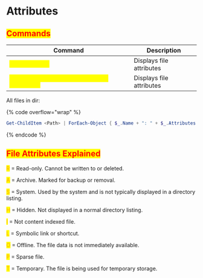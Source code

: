 # Attributes

## <mark style="color:red;">Commands</mark>

<table data-header-hidden data-full-width="true"><thead><tr><th>Command</th><th>Description</th></tr></thead><tbody><tr><td><mark style="color:yellow;"><code>attrib &#x3C;file></code></mark></td><td>Displays file attributes</td></tr><tr><td><mark style="color:yellow;"><code>Get-Item &#x3C;file> | Select-Object Attributes</code></mark></td><td>Displays file attributes</td></tr></tbody></table>

All files in dir:

{% code overflow="wrap" %}
```powershell
Get-ChildItem <Path> | ForEach-Object { $_.Name + ": " + $_.Attributes.ToString() }
```
{% endcode %}

## <mark style="color:red;">File Attributes Explained</mark>

<mark style="color:orange;">R</mark> = Read-only. Cannot be written to or deleted.

<mark style="color:orange;">A</mark> = Archive. Marked for backup or removal.

<mark style="color:orange;">S</mark> = System. Used by the system and is not typically displayed in a directory listing.

<mark style="color:orange;">H</mark> = Hidden. Not displayed in a normal directory listing.

<mark style="color:orange;">I</mark> = Not content indexed file.

<mark style="color:orange;">L</mark> = Symbolic link or shortcut.

<mark style="color:orange;">O</mark> = Offline. The file data is not immediately available.

<mark style="color:orange;">P</mark> = Sparse file.

<mark style="color:orange;">T</mark> = Temporary. The file is being used for temporary storage.

